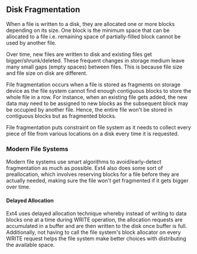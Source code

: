 ## Disk Fragmentation

When a file is written to a disk, they are allocated one or more blocks depending on its size. One block is the minimum space that can be allocated to a file i.e. remaining space of partially-filled block cannot be used by another file.

Over time, new files are written to disk and existing files get bigger/shrunk/deleted. These frequent changes in storage medium leave many small gaps (empty spaces) between files. This is because file size and file size on disk are different.

File fragmentation occurs when a file is stored as fragments on storage device as the file system cannot find enough contiguous blocks to store the whole file in a row. For instance, when an existing file gets added, the new data may need to be assigned to new blocks as the subsequent block may be occupied by another file. Hence, the entire file won't be stored in contiguous blocks but as fragmented blocks.

File fragmentation puts constraint on file system as it needs to collect every piece of file from various locations on a disk every time it is requested.

### Modern File Systems

Modern file systems use smart algorithms to avoid/early-detect fragmentation as much as possible. Ext4 also does some sort of preallocation, which involves reserving blocks for a file before they are actually needed, making sure the file won't get fragmented if it gets bigger over time.

#### Delayed Allocation

Ext4 uses delayed allocation technique whereby instead of writing to data blocks one at a time during WRITE operation, the allocation requests are accumulated in a buffer and are then written to the disk once buffer is full. Additionally, not having to call the file system's block allocator on every WRITE request helps the file system make better choices with distributing the available space.
